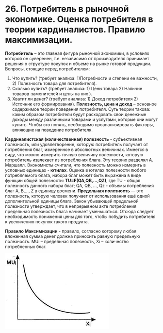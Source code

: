# 26. Потребитель в рыночной экономике. Оценка потребителя в теории кардиналистов. Правило максимизации.

**Потребитель** – это главная фигура рыночной экономики, в условиях которой он суверенен, т.е. независимо от производителя принимает решения о структуре покупок и объеме на рынке готовой продукции.
Вопросы, стоящие перед потребителем:

1. Что купить? (требует анализа: 1)Потребности и степени ее важности, 2) Полезность товара для потребителя).
2. Сколько купить? (требует анализа: 1) Цены товара 2) Наличие товаров-заменителей и цены на них ).
3. Хватит ли денег? (требует анализа: 1) Доход потребителя 2) Источник его формирования).
**Полезность, цена и доход** – основное содержимое теории поведения потребителя. Суть теории такова: каким образом потребители будут расходовать свои денежные доходы между различными товарами и услугами, которые они могут купить. Чтобы это понять, необходимо проанализировать факторы, влияющие на поведение потребителя.

**Кардиналистская (количественная) полезность** - субъективная полезность, или удовлетворение, которую потребитель получает от потребления благ, измеренное в абсолютных величинах. Имеется в виду, что можно измерить точную величину полезности, которую потребитель извлекает из потребления блага. Эту теорию разделял А. Маршалл. Экономисты считали, что полезность можно измерить в условных единицах - **ютилах**.
Оценка в ютилах полезности любого потребляемого блага, набора благ может быть выражена в виде функции общей полезности:
**TU=F(QA,QB,...,QZ)**,
где TU - общая полезность данного набора благ; QA, QB, ..., Qz - объемы потребления благ А, В,..., Z в единицу времени.
**Предельная полезность** — это полезность, которую человек получает от использования ещё одной дополнительной единицы блага.
Закон убывающей предельной полезности утверждает, что в непрерывном акте потребления предельная полезность блага начинает уменьшаться. Отсюда следует необходимость понижения цены для того, чтобы побудить потребителя к увеличению покупок такого продукта.

**Правило Максимизации** - правило, согласно которому любая вложенная сумма денег должна приносить равную предельную полезность.
MUi – предельная полезность, Xi – количество потребленных благ.

![](3.png)